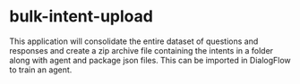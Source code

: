 # bulk-intent-upload
This application will consolidate the entire dataset of questions and responses and create a zip archive file containing the intents in a folder along with agent and package json files. This can be imported in DialogFlow to train an agent.
